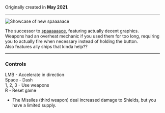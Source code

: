 Originally created in **May 2021**.

---

![Showcase of new spaaaaace](https://github.com/Klehrik/new-spaaaaace/assets/78520710/abf853b8-cce0-424e-b734-17d0a4f957eb)


The successor to [spaaaaaace](https://github.com/Klehrik/spaaaaaace), featuring actually decent graphics.  
Weapons had an overheat mechanic if you used them for too long, requiring you to actually fire when necessary instead of holding the button.  
Also features ally ships that kinda help??

---

### Controls

LMB - Accelerate in direction  
Space - Dash  
1, 2, 3 - Use weapons  
R - Reset game  

- The Missiles (third weapon) deal increased damage to Shields, but you have a limited supply.

